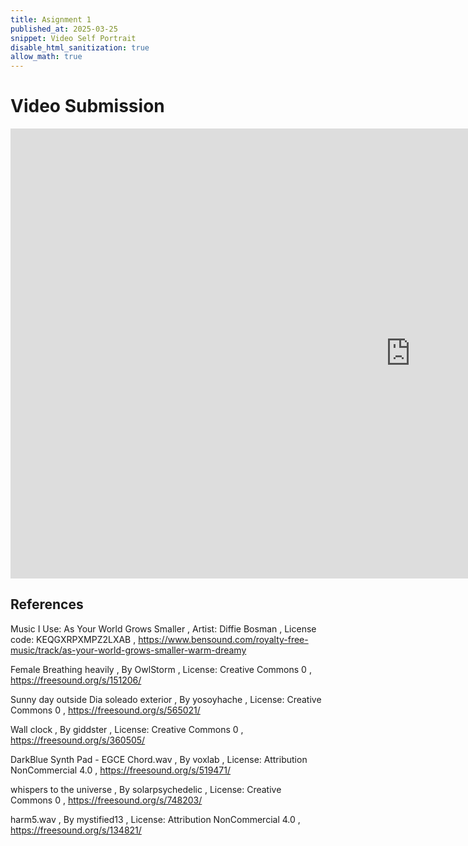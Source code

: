 ```yaml
---
title: Asignment 1 
published_at: 2025-03-25
snippet: Video Self Portrait
disable_html_sanitization: true
allow_math: true
---
```


# Video Submission
<iframe width="1280" height="720" src="https://www.youtube.com/embed/rkTq3ES4kSw" title="DM STUDIO Assignment 1 Self Portrait FINAL" frameborder="0" allow="accelerometer; autoplay; clipboard-write; encrypted-media; gyroscope; picture-in-picture; web-share" referrerpolicy="strict-origin-when-cross-origin" allowfullscreen></iframe>

## References
Music I Use: As Your World Grows Smaller ,
Artist: Diffie Bosman ,
License code: KEQGXRPXMPZ2LXAB ,
https://www.bensound.com/royalty-free-music/track/as-your-world-grows-smaller-warm-dreamy

Female Breathing heavily ,
By OwlStorm ,
License: Creative Commons 0 ,
https://freesound.org/s/151206/

Sunny day outside Dia soleado exterior ,
By yosoyhache ,
License: Creative Commons 0 ,
https://freesound.org/s/565021/

Wall clock ,
By giddster ,
License: Creative Commons 0 ,
https://freesound.org/s/360505/

DarkBlue Synth Pad - EGCE Chord.wav ,
By voxlab ,
License: Attribution NonCommercial 4.0 ,
https://freesound.org/s/519471/

whispers to the universe ,
By solarpsychedelic ,
License: Creative Commons 0 ,
https://freesound.org/s/748203/

harm5.wav ,
By mystified13 ,
License: Attribution NonCommercial 4.0 ,
https://freesound.org/s/134821/
